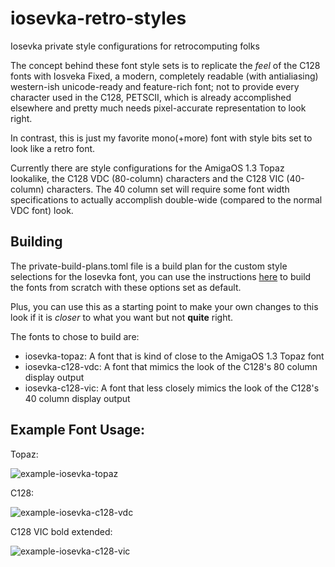 # iosevka-retro-styles
Iosevka private style configurations for retrocomputing folks

The concept behind these font style sets is to replicate the *feel* of the C128 fonts with Iosveka Fixed, a modern, completely readable (with antialiasing) western-ish unicode-ready and feature-rich font; not to provide every character used in the C128, PETSCII, which is already accomplished elsewhere and pretty much needs pixel-accurate representation to look right.

In contrast, this is just my favorite mono(+more) font with style bits set to look like a retro font.

Currently there are style configurations for the AmigaOS 1.3 Topaz lookalike, the C128 VDC (80-column) characters and the C128 VIC (40-column) characters. The 40 column set will require some font width specifications to actually accomplish double-wide (compared to the normal VDC font) look.

## Building

The private-build-plans.toml file is a build plan for the custom style selections for the Iosevka font, you can use the instructions [here](https://github.com/be5invis/Iosevka/blob/main/doc/custom-build.md#customized-build) to build the fonts from scratch with these options set as default.

Plus, you can use this as a starting point to make your own changes to this look if it is *closer* to what you want but not **quite** right.

The fonts to chose to build are:

- iosevka-topaz: A font that is kind of close to the AmigaOS 1.3 Topaz font
- iosevka-c128-vdc: A font that mimics the look of the C128's 80 column display output
- iosevka-c128-vic: A font that less closely mimics the look of the C128's 40 column display output

## Example Font Usage:

Topaz:

![example-iosevka-topaz](https://user-images.githubusercontent.com/16455837/150656271-9e836a5c-5422-4326-951d-eea46cd8758f.png)

C128:

![example-iosevka-c128-vdc](https://user-images.githubusercontent.com/16455837/200505654-f5fb8d03-8850-4a9f-9caa-9b23ce7a362c.png)

C128 VIC bold extended:

![example-iosevka-c128-vic](https://user-images.githubusercontent.com/16455837/200450546-b0f030ee-bacc-4df1-91a6-ecc1383e17aa.png)

